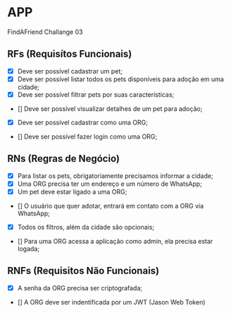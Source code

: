 # APP

FindAFriend Challange 03

## RFs (Requisítos Funcionais)

- [x] Deve ser possível cadastrar um pet;
- [x] Deve ser possível listar todos os pets disponíveis para adoção em uma cidade;
- [x] Deve ser possível filtrar pets por suas características;
- [] Deve ser possível visualizar detalhes de um pet para adoção;
- [x] Deve ser possível cadastrar como uma ORG;
- [] Deve ser possível fazer login como uma ORG;

## RNs (Regras de Negócio)

- [x] Para listar os pets, obrigatoriamente precisamos informar a cidade;
- [x] Uma ORG precisa ter um endereço e um número de WhatsApp;
- [x] Um pet deve estar ligado a uma ORG;
- [] O usuário que quer adotar, entrará em contato com a ORG via WhatsApp;
- [x] Todos os filtros, além da cidade são opcionais;
- [] Para uma ORG acessa a aplicação como admin, ela precisa estar logada;

## RNFs (Requisitos Não Funcionais)

- [x] A senha da ORG precisa ser criptografada;
- [] A ORG deve ser indentificada por um JWT (Jason Web Token)